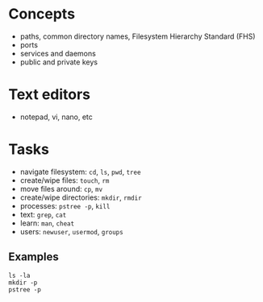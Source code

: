 Concepts
========

- paths, common directory names, Filesystem Hierarchy Standard (FHS)
- ports
- services and daemons
- public and private keys

Text editors
============

- notepad, vi, nano, etc

Tasks
======

- navigate filesystem: `cd`, `ls`, `pwd`, `tree`
- create/wipe files: `touch`, `rm`
- move files around: `cp`, `mv`
- create/wipe directories: `mkdir`, `rmdir`
- processes: `pstree -p`, `kill` 
- text: `grep`, `cat`
- learn: `man`, `cheat`
- users: `newuser`, `usermod`, `groups`

Examples
--------

```
ls -la
mkdir -p
pstree -p
```
